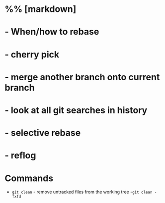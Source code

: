 # %% [markdown]

# - When/how to rebase

# - cherry pick

# - merge another branch onto current branch

# - look at all git searches in history

# - selective rebase

# - reflog

# Commands

- `git clean` - remove untracked files from the working tree -`git clean -fxfd`
